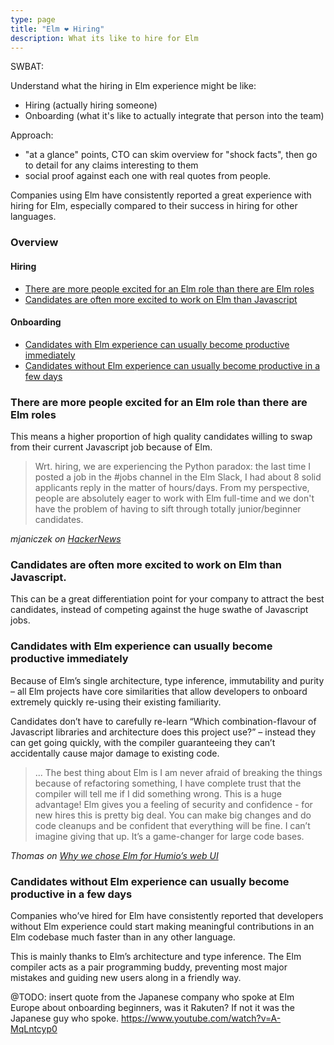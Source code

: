 ```yaml
---
type: page
title: "Elm ❤️ Hiring"
description: What its like to hire for Elm
---
```


<internal>

SWBAT:

Understand what the hiring in Elm experience might be like:

- Hiring (actually hiring someone)
- Onboarding (what it's like to actually integrate that person into the team)

Approach:
- "at a glance" points, CTO can skim overview for "shock facts", then go to detail for any claims interesting to them
- social proof against each one with real quotes from people.

</internal>


Companies using Elm have consistently reported a great experience with hiring for Elm, especially compared to their success in hiring for other languages.


### Overview

#### Hiring
- [There are more people excited for an Elm role than there are Elm roles](/elm-loves/hiring#there-are-more-people-excited-for-an-elm-role-than-there-are-elm-roles)
- [Candidates are often more excited to work on Elm than Javascript](/elm-loves/hiring#candidates-are-often-more-excited-to-work-on-elm-than-javascript)

#### Onboarding
- [Candidates with Elm experience can usually become productive immediately](/elm-loves/hiring#candidates-with-elm-experience-can-usually-become-productive-immediately)
- [Candidates without Elm experience can usually become productive in a few days](/elm-loves/hiring#candidates-without-elm-experience-can-usually-become-productive-in-a-few-days)


<space/>
<space/>



### There are more people excited for an Elm role than there are Elm roles

This means a higher proportion of high quality candidates willing to swap from their current Javascript job because of Elm.

> Wrt. hiring, we are experiencing the Python paradox: the last time I posted a job in the #jobs channel in the Elm Slack, I had about 8 solid applicants reply in the matter of hours/days. From my perspective, people are absolutely eager to work with Elm full-time and we don't have the problem of having to sift through totally junior/beginner candidates.

_mjaniczek on [HackerNews](https://news.ycombinator.com/item?id=26864689)_


### Candidates are often more excited to work on Elm than Javascript.

This can be a great differentiation point for your company to attract the best candidates, instead of competing against the huge swathe of Javascript jobs.


### Candidates with Elm experience can usually become productive immediately

Because of Elm’s single architecture, type inference, immutability and purity – all Elm projects have core similarities that allow developers to onboard extremely quickly re-using their existing familiarity.

Candidates don’t have to carefully re-learn “Which combination-flavour of Javascript libraries and architecture does this project use?” – instead they can get going quickly, with the compiler guaranteeing they can’t accidentally cause major damage to existing code.

> ... The best thing about Elm is I am never afraid of breaking the things because of refactoring something, I have complete trust that the compiler will tell me if I did something wrong. This is a huge advantage! Elm gives you a feeling of security and confidence - for new hires this is pretty big deal. You can make big changes and do code cleanups and be confident that everything will be fine. I can’t imagine giving that up. It’s a game-changer for large code bases.

_Thomas on [Why we chose Elm for Humio’s web UI](https://www.humio.com/whats-new/blog/why-we-chose-elm-for-humio-s-web-ui)_


### Candidates without Elm experience can usually become productive in a few days

Companies who’ve hired for Elm have consistently reported that developers without Elm experience could start making meaningful contributions in an Elm codebase much faster than in any other language.

This is mainly thanks to Elm’s architecture and type inference. The Elm compiler acts as a pair programming buddy, preventing most major mistakes and guiding new users along in a friendly way.

@TODO: insert quote from the Japanese company who spoke at Elm Europe about onboarding beginners, was it Rakuten? If not it was the Japanese guy who spoke. https://www.youtube.com/watch?v=A-MqLntcyp0
